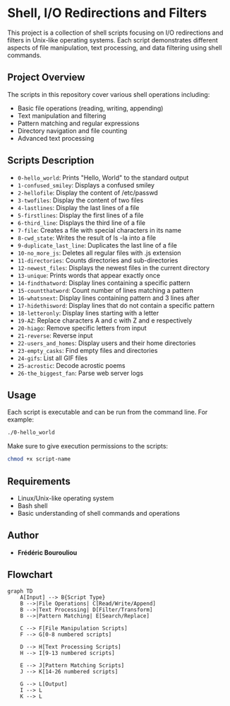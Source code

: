 # Shell, I/O Redirections and Filters

This project is a collection of shell scripts focusing on I/O redirections and filters in Unix-like operating systems. Each script demonstrates different aspects of file manipulation, text processing, and data filtering using shell commands.

## Project Overview

The scripts in this repository cover various shell operations including:
- Basic file operations (reading, writing, appending)
- Text manipulation and filtering
- Pattern matching and regular expressions
- Directory navigation and file counting
- Advanced text processing

## Scripts Description

* `0-hello_world`: Prints "Hello, World" to the standard output
* `1-confused_smiley`: Displays a confused smiley
* `2-hellofile`: Display the content of /etc/passwd
* `3-twofiles`: Display the content of two files
* `4-lastlines`: Display the last lines of a file
* `5-firstlines`: Display the first lines of a file
* `6-third_line`: Displays the third line of a file
* `7-file`: Creates a file with special characters in its name
* `8-cwd_state`: Writes the result of ls -la into a file
* `9-duplicate_last_line`: Duplicates the last line of a file
* `10-no_more_js`: Deletes all regular files with .js extension
* `11-directories`: Counts directories and sub-directories
* `12-newest_files`: Displays the newest files in the current directory
* `13-unique`: Prints words that appear exactly once
* `14-findthatword`: Display lines containing a specific pattern
* `15-countthatword`: Count number of lines matching a pattern
* `16-whatsnext`: Display lines containing pattern and 3 lines after
* `17-hidethisword`: Display lines that do not contain a specific pattern
* `18-letteronly`: Display lines starting with a letter
* `19-AZ`: Replace characters A and c with Z and e respectively
* `20-hiago`: Remove specific letters from input
* `21-reverse`: Reverse input
* `22-users_and_homes`: Display users and their home directories
* `23-empty_casks`: Find empty files and directories
* `24-gifs`: List all GIF files
* `25-acrostic`: Decode acrostic poems
* `26-the_biggest_fan`: Parse web server logs

## Usage

Each script is executable and can be run from the command line. For example:

```bash
./0-hello_world
```

Make sure to give execution permissions to the scripts:

```bash
chmod +x script-name
```

## Requirements

* Linux/Unix-like operating system
* Bash shell
* Basic understanding of shell commands and operations

## Author

* **Frédéric Bourouliou**

## Flowchart

```mermaid
graph TD
    A[Input] --> B{Script Type}
    B -->|File Operations| C[Read/Write/Append]
    B -->|Text Processing| D[Filter/Transform]
    B -->|Pattern Matching| E[Search/Replace]
    
    C --> F[File Manipulation Scripts]
    F --> G[0-8 numbered scripts]
    
    D --> H[Text Processing Scripts]
    H --> I[9-13 numbered scripts]
    
    E --> J[Pattern Matching Scripts]
    J --> K[14-26 numbered scripts]
    
    G --> L[Output]
    I --> L
    K --> L
```
